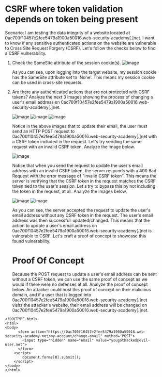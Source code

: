 <h1>CSRF where token validation depends on token being present</h1>

Scenario: I am testing the data integrity of a website located at 0ac700f10457e2fee5479a1900a50016.web-security-academy[.]net. I want to know if any
sensitive authenticated actions on the website are vulnerable to Cross Site Request Forgery (CSRF). Let's follow the checks below to find a CSRF 
vulnerability.

1. Check the SameSite attribute of the session cookie(s).
![image](https://github.com/user-attachments/assets/015dd21e-afb2-46a7-9202-60dcc09489b4)

   As you can see, upon logging into the target website, my session cookie has the SameSite attribute set to 'None'. This means my session cookie
   can be used in cross-site requests.

2. Are there any authenticated actions that are not protected with CSRF tokens? Analyze the next 3 images showing the process of changing a user's email
   address on 0ac700f10457e2fee5479a1900a50016.web-security-academy[.]net.

   ![image](https://github.com/user-attachments/assets/bd63943e-9045-48d5-bb6b-f23bee160603)
   ![image](https://github.com/user-attachments/assets/8cf3464b-2464-4e8c-a9c1-e378b9ebbfb2)
   ![image](https://github.com/user-attachments/assets/bef1acbd-e12e-4cda-9448-87cf9fadafa9)

   Notice in the above images that to update their email, the user must send an HTTP POST request to 0ac700f10457e2fee5479a1900a50016.web-security-academy[.]net
   with a CSRF token included in the request. Let's try sending the same request with an invalid CSRF token. Analyze the image below.

   ![image](https://github.com/user-attachments/assets/d8e00be7-1196-40fc-a8f9-0e712577e764)

   Notice that when you send the request to update the user's email address with an invalid CSRF token, the server responds with a 400 Bad Request with the
   error message of "Invalid CSRF token". This means the server is verifying that the CSRF token in the request matches the CSRF token tied to the
   user's session. Let's try to bypass this by not including the token in the request, at all. Analyze the images below.

   ![image](https://github.com/user-attachments/assets/8c68ea6a-4c66-4595-a52a-6d11af870a74)
   ![image](https://github.com/user-attachments/assets/145d2d85-effb-4013-9a15-2db283552c7c)

   As you can see, the server accepted the request to update the user's email address without any CSRF token in the request. The user's email address was then
   successfull updated/changed. This means that the action to update a user's email address on 0ac700f10457e2fee5479a1900a50016.web-security-academy[.]net
   is vulnerable to CSRF. Let's craft a proof of concept to showcase this found vulnerability.

   <h1>Proof Of Concept</h1>

   Because the POST request to update a user's email address can be sent without a CSRF token, we can use the same proof of concept as we would if there were
   no defenses at all. Analyze the proof of concept below. An attacker could host this proof of concept on their malicious domain, and if a user that is logged
   into 0ac700f10457e2fee5479a1900a50016.web-security-academy[.]net visits the attacker's website, their email address will be changed on
   0ac700f10457e2fee5479a1900a50016.web-security-academy[.]net.

```
<!DOCTYPE html>
<html>
<body>
      <form action="https://0ac700f10457e2fee5479a1900a50016.web-security-academy.net/my-account/change-email" method="POST">
        <input type="hidden" name="email" value="yougothacked@evil-user.net">
      </form>
    <script>
        document.forms[0].submit();
    </script>
</body>
</html>
```

